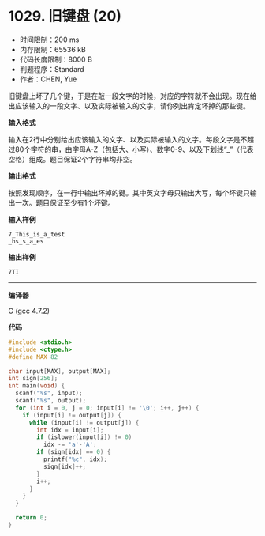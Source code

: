 # 1029. 旧键盘 (20)

- 时间限制：200 ms
- 内存限制：65536 kB
- 代码长度限制：8000 B
- 判题程序：Standard
- 作者：CHEN, Yue

旧键盘上坏了几个键，于是在敲一段文字的时候，对应的字符就不会出现。现在给出应该输入的一段文字、以及实际被输入的文字，请你列出肯定坏掉的那些键。

**输入格式**

输入在2行中分别给出应该输入的文字、以及实际被输入的文字。每段文字是不超过80个字符的串，由字母A-Z（包括大、小写）、数字0-9、以及下划线“_”（代表空格）组成。题目保证2个字符串均非空。

**输出格式**

按照发现顺序，在一行中输出坏掉的键。其中英文字母只输出大写，每个坏键只输出一次。题目保证至少有1个坏键。

**输入样例**

```
7_This_is_a_test
_hs_s_a_es
```

**输出样例**

```
7TI
```

----------

**编译器**

C (gcc 4.7.2)

**代码**

```c
#include <stdio.h>
#include <ctype.h>
#define MAX 82

char input[MAX], output[MAX];
int sign[256];
int main(void) {
  scanf("%s", input);
  scanf("%s", output);
  for (int i = 0, j = 0; input[i] != '\0'; i++, j++) {
    if (input[i] != output[j]) {
      while (input[i] != output[j]) {
        int idx = input[i];
        if (islower(input[i]) != 0)
          idx -= 'a'-'A';
        if (sign[idx] == 0) {
          printf("%c", idx);
          sign[idx]++;
        }
        i++;
      }
    }
  }

  return 0;
}
```
